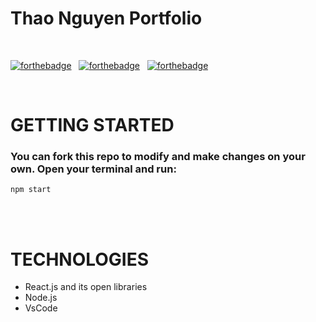<h1>
  Thao Nguyen Portfolio<br/>
</h1>

<br/>

[![forthebadge](https://forthebadge.com/images/badges/built-with-love.svg)](https://forthebadge.com) &nbsp;
[![forthebadge](https://forthebadge.com/images/badges/made-with-javascript.svg)](https://forthebadge.com) &nbsp;
[![forthebadge](https://forthebadge.com/images/badges/open-source.svg)](https://forthebadge.com) &nbsp;

<br/>

# GETTING STARTED

<h3>
You can fork this repo to modify and make changes on your own. Open your terminal and run:
</h3>

```
npm start
```

<br/>
<br/>

# TECHNOLOGIES

- React.js and its open libraries
- Node.js
- VsCode
